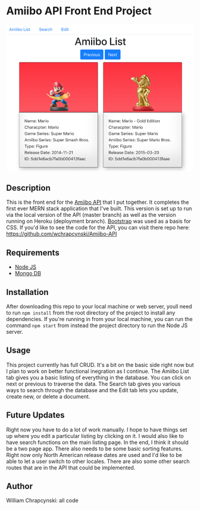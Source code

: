 # Amiibo API Front End Project

![example image](images/example.png)

## Description
This is the front end for the [Amiibo API](https://github.com/wchrapcynski/Amiibo-API) that I put together. It completes the first ever MERN stack application that I've built. This version is set up to run via the local version of the API (master branch) as well as the version running on Heroku (deployment branch). [Bootstrap](https://getbootstrap.com/) was used as a basis for CSS. If you'd like to see the code for the API, you can visit there repo here: https://github.com/wchrapcynski/Amiibo-API

## Requirements

- [Node JS](https://nodejs.org/en/)
- [Mongo DB](https://www.mongodb.com/download-center)

## Installation

After downloading this repo to your local machine or web server, youll need to run `npm install` from the root directory of the project to install any dependencies. If you're running in from your local machine, you can run the command `npm start` from instead the project directory to run the Node JS server.

## Usage

This project currently has full CRUD. It's a bit on the basic side right now but I plan to work on better functional inegration as I continue. The Amiibo List tab gives you a basic listing of everything in the database. You can click on next or previous to traverse the data. The Search tab gives you various ways to search through the database and the Edit tab lets you update, create new, or delete a document. 

## Future Updates

Right now you have to do a lot of work manually. I hope to have things set up where you edit a particular listing by clicking on it. I would also like to have search functions on the main listing page. In the end, I think it should be a two page app. There also needs to be some basic sorting features. Right now only North American release dates are used and I'd like to be able to let a user switch to other locales. There are also some other search routes that are in the API that could be implemented. 

## Author

William Chrapcynski: all code